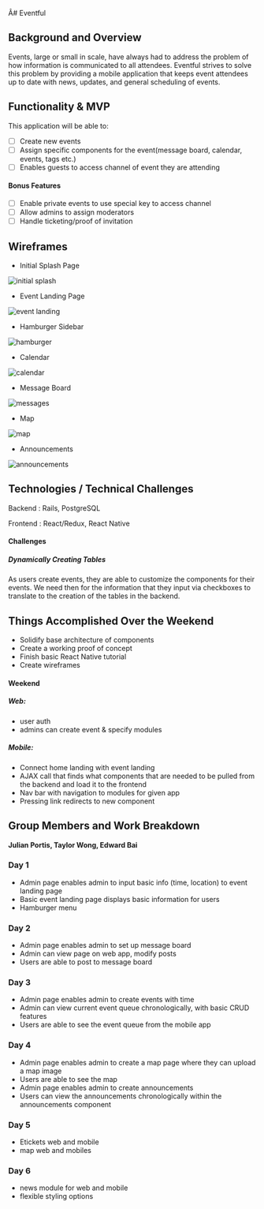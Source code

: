 Â# Eventful

## Background and Overview

Events, large or small in scale, have always had to address the problem of
how information is communicated to all attendees. Eventful strives to solve
this problem by providing a mobile application that keeps event attendees
up to date with news, updates, and general scheduling of events.

## Functionality & MVP

This application will be able to:
- [ ] Create new events
- [ ] Assign specific components for the event(message board, calendar, events, tags etc.)
- [ ] Enables guests to access channel of event they are attending

#### Bonus Features
- [ ] Enable private events to use special key to access channel
- [ ] Allow admins to assign moderators
- [ ] Handle ticketing/proof of invitation

## Wireframes
- Initial Splash Page

![initial splash](https://i.imgur.com/3Apx7BS.png)

- Event Landing Page

![event landing](https://i.imgur.com/ucUevmq.png)

- Hamburger Sidebar

![hamburger](https://i.imgur.com/xXCspdv.png)

- Calendar

![calendar](https://i.imgur.com/VieFYuV.png)

- Message Board

![messages](https://i.imgur.com/Dt0mkJz.png)

- Map

![map](https://i.imgur.com/UCdbu9M.png)

- Announcements

![announcements](https://i.imgur.com/Vy9cHsc.png)



## Technologies / Technical Challenges
Backend : Rails, PostgreSQL

Frontend : React/Redux, React Native


#### Challenges
##### Dynamically Creating Tables
As users create events, they are able to customize the components for their events. We need then for the information that they input via checkboxes to translate to the creation of the tables in the backend.

## Things Accomplished Over the Weekend
* Solidify base architecture of components
* Create a working proof of concept
* Finish basic React Native tutorial
* Create wireframes

#### Weekend
##### Web:
- user auth
- admins can create event & specify modules

##### Mobile:
- Connect home landing with event landing
- AJAX call that finds what components that are needed to be pulled from the backend and load it to the frontend
- Nav bar with navigation to modules for given app
- Pressing link redirects to new component




## Group Members and Work Breakdown
**Julian Portis, Taylor Wong, Edward Bai**

### Day 1
- Admin page enables admin to input basic info (time, location) to event landing page
- Basic event landing page displays basic information for users
- Hamburger menu

### Day 2
- Admin page enables admin to set up message board
- Admin can view page on web app, modify posts
- Users are able to post to message board

### Day 3
- Admin page enables admin to create events with time
- Admin can view current event queue chronologically, with basic CRUD features
- Users are able to see the event queue from the mobile app

### Day 4
- Admin page enables admin to create a map page where they can upload a map image
- Users are able to see the map
- Admin page enables admin to create announcements
- Users can view the announcements chronologically within the announcements component

### Day 5
- Etickets web and mobile
- map web and mobiles

### Day 6
- news module for web and mobile
- flexible styling options
